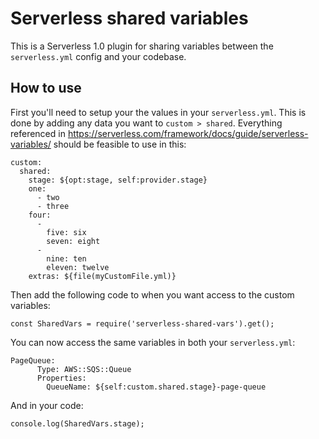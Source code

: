 # Serverless shared variables

This is a Serverless 1.0 plugin for sharing variables between the `serverless.yml` config and your codebase.


## How to use

First you'll need to setup your the values in your `serverless.yml`. This is done by adding any data you want to `custom > shared`. Everything referenced in https://serverless.com/framework/docs/guide/serverless-variables/ should be feasible to use in this:

```
custom:
  shared:
    stage: ${opt:stage, self:provider.stage}
    one:
      - two
      - three
    four:
      -
        five: six
        seven: eight
      -
        nine: ten
        eleven: twelve
    extras: ${file(myCustomFile.yml)}
```

Then add the following code to when you want access to the custom variables:

```
const SharedVars = require('serverless-shared-vars').get();
```

You can now access the same variables in both your `serverless.yml`:

```
PageQueue:
      Type: AWS::SQS::Queue
      Properties:
        QueueName: ${self:custom.shared.stage}-page-queue
```

And in your code:

```
console.log(SharedVars.stage);
```

